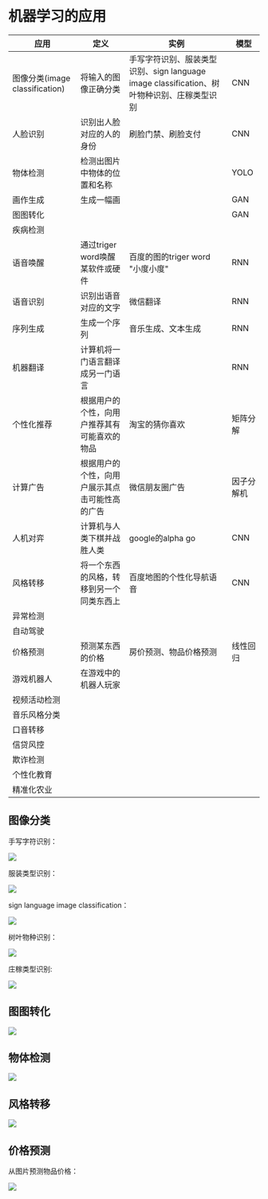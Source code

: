 # 机器学习的应用

| 应用                           | 定义                                           | 实例                                                         | 模型       |
| ------------------------------ | ---------------------------------------------- | ------------------------------------------------------------ | ---------- |
| 图像分类(image classification) | 将输入的图像正确分类                           | 手写字符识别、服装类型识别、sign language image classification、树叶物种识别、庄稼类型识别 | CNN        |
| 人脸识别                       | 识别出人脸对应的人的身份                       | 刷脸门禁、刷脸支付                                           | CNN        |
| 物体检测                       | 检测出图片中物体的位置和名称                   |                                                              | YOLO       |
| 画作生成                       | 生成一幅画                                     |                                                              | GAN        |
| 图图转化                       |                                                |                                                              | GAN        |
| 疾病检测                       |                                                |                                                              |            |
| 语音唤醒                       | 通过triger word唤醒某软件或硬件                | 百度的图的triger word "小度小度"                             | RNN        |
| 语音识别                       | 识别出语音对应的文字                           | 微信翻译                                                     | RNN        |
| 序列生成                       | 生成一个序列                                   | 音乐生成、文本生成                                           | RNN        |
| 机器翻译                       | 计算机将一门语言翻译成另一门语言               |                                                              | RNN        |
| 个性化推荐                     | 根据用户的个性，向用户推荐其有可能喜欢的物品   | 淘宝的猜你喜欢                                               | 矩阵分解   |
| 计算广告                       | 根据用户的个性，向用户展示其点击可能性高的广告 | 微信朋友圈广告                                               | 因子分解机 |
| 人机对弈                       | 计算机与人类下棋并战胜人类                     | google的alpha go                                             | CNN        |
| 风格转移                       | 将一个东西的风格，转移到另一个同类东西上       | 百度地图的个性化导航语音                                     | CNN        |
| 异常检测                       |                                                |                                                              |            |
| 自动驾驶                       |                                                |                                                              |            |
| 价格预测                       | 预测某东西的价格                               | 房价预测、物品价格预测                                       | 线性回归   |
| 游戏机器人                     | 在游戏中的机器人玩家                           |                                                              |            |
| 视频活动检测                   |                                                |                                                              |            |
| 音乐风格分类                   |                                                |                                                              |            |
| 口音转移                       |                                                |                                                              |            |
| 信贷风控                       |                                                |                                                              |            |
| 欺诈检测                       |                                                |                                                              |            |
| 个性化教育                     |                                                |                                                              |            |
| 精准化农业                     |                                                |                                                              |            |

## 图像分类

手写字符识别：

![](minst.png)

服装类型识别：

![](fashion-mnist-sprite.png)

sign language image classification：

![](sign.png)

树叶物种识别：

![](tree.png)

庄稼类型识别:

![](crop.png)

## 图图转化

![](tt.png)

## 物体检测

![](od.png)

## 风格转移

![](style_transfer_example.jpg)

## 价格预测

从图片预测物品价格：

![](price.png)

